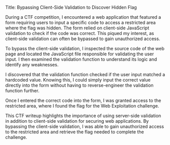 Title: Bypassing Client-Side Validation to Discover Hidden Flag

During a CTF competition, I encountered a web application that featured a form requiring users to input a specific code to access a restricted area where the flag was hidden. The form relied on client-side JavaScript validation to check if the code was correct. This piqued my interest, as client-side validation can often be bypassed to gain unauthorized access.

To bypass the client-side validation, I inspected the source code of the web page and located the JavaScript file responsible for validating the user input. I then examined the validation function to understand its logic and identify any weaknesses.

I discovered that the validation function checked if the user input matched a hardcoded value. Knowing this, I could simply input the correct value directly into the form without having to reverse-engineer the validation function further.

Once I entered the correct code into the form, I was granted access to the restricted area, where I found the flag for the Web Exploitation challenge.

This CTF writeup highlights the importance of using server-side validation in addition to client-side validation for securing web applications. By bypassing the client-side validation, I was able to gain unauthorized access to the restricted area and retrieve the flag needed to complete the challenge.
